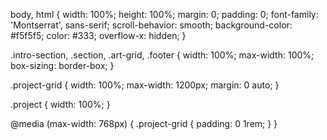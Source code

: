 body, html {
    width: 100%;
    height: 100%;
    margin: 0;
    padding: 0;
    font-family: 'Montserrat', sans-serif;
    scroll-behavior: smooth;
    background-color: #f5f5f5;
    color: #333;
    overflow-x: hidden;
}

.intro-section, .section, .art-grid, .footer {
    width: 100%;
    max-width: 100%;
    box-sizing: border-box;
}

.project-grid {
    width: 100%;
    max-width: 1200px;
    margin: 0 auto;
}

.project {
    width: 100%;
}

@media (max-width: 768px) {
    .project-grid {
        padding: 0 1rem;
    }
}
